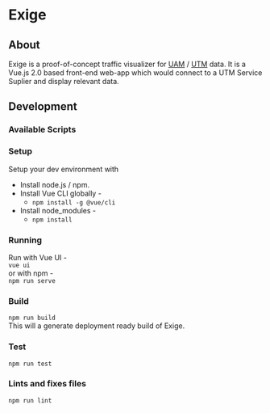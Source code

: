 # Exige

## About

Exige is a proof-of-concept traffic visualizer for [UAM](https://www.nasa.gov/uamgc) / [UTM](https://utm.arc.nasa.gov/index.shtml) data. It is a Vue.js 2.0 based front-end web-app which would connect to a UTM Service Suplier and display relevant data. 

## Development

### Available Scripts

### Setup

Setup your dev environment with  
- Install node.js / npm.
- Install Vue CLI globally -  
  - `npm install -g @vue/cli`  
- Install node_modules -
  - `npm install`

### Running 

Run with Vue UI -  
`vue ui`   
or with npm -  
`npm run serve`

### Build    
`npm run build`  
This will a generate deployment ready build of Exige.

### Test  
`npm run test`

### Lints and fixes files  
`npm run lint`